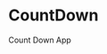 # CountDown
 Count Down App
   
        
                                    
                             
                     
               
       
  
 
